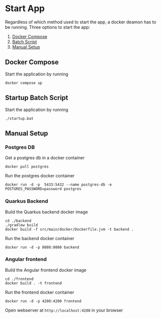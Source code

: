 # Start App
Regardless of which method used to start the app, a docker deamon has to be running.
Three options to start the app:
1. [Docker Compose](#docker-compose)
2. [Batch Script](#startup-batch-script)
3. [Manual Setup](#manual-setup)
## Docker Compose
Start the application by running
```
docker compose up
```

## Startup Batch Script
Start the application by running
```
./startup.bat
```
## Manual Setup
### Postgres DB
Get a postgres db in a docker container

```
docker pull postgres
```
Run the postgres docker container
```
docker run -d -p  5433:5432 --name postgres-db -e POSTGRES_PASSWORD=password postgres
```
### Quarkus Backend
Build the Quarkus backend docker image

```
cd ./backend
./gradlew build
docker build -f src/main/docker/Dockerfile.jvm -t backend .
```
Run the backend docker container
```
docker run -d -p 8080:8080 backend
```

### Angular frontend
Build the Angular frontend docker image
```
cd ./frontend
docker build . -t frontend
```
Run the frontend docker container
```
docker run -d -p 4200:4200 frontend
```

Open webserver at `http://localhost:4200` in your browser
